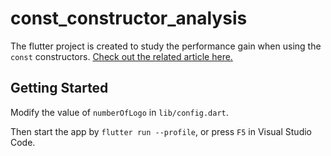 # const_constructor_analysis

The flutter project is created to study the performance gain when using the `const` constructors. [Check out the related article here.](https://medium.com/@crizantlai/flutter-performance-analysis-of-const-constructor-d2a72fd8a043)

## Getting Started

Modify the value of `numberOfLogo` in `lib/config.dart`. 

Then start the app by `flutter run --profile`, or press `F5` in Visual Studio Code.
